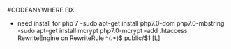 #CODEANYWHERE FIX
  - need install for php 7
    -sudo apt-get install php7.0-dom php7.0-mbstring
    -sudo apt-get install mcrypt php7.0-mcrypt
    -add .htaccess
      <IfModule mod_rewrite.c>
      RewriteEngine on
      RewriteRule ^(.*)$ public/$1 [L]
      </IfModule>
